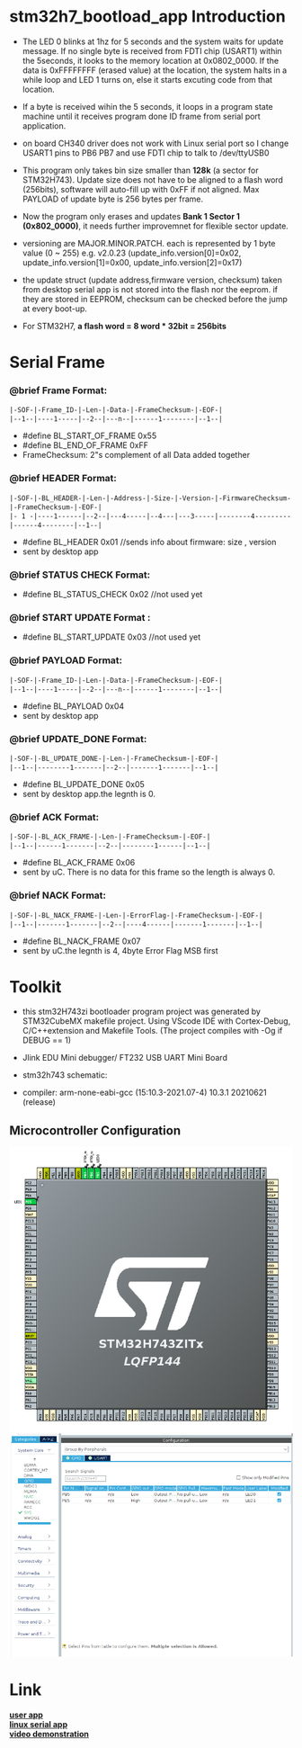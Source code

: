 # stm32h7_bootload_app Introduction

- The LED 0 blinks at 1hz for 5 seconds and the system waits for update message. If no single byte is received from FDTI chip (USART1) within the 5seconds, it looks to the memory location at 0x0802_0000. If the data is 0xFFFFFFFF (erased value) at the location, the system halts in a while loop and LED 1 turns on, else it starts excuting code from that location. 

- If a byte is received wihin the 5 seconds, it loops in a program state machine until it receives program done ID frame from serial port application. 

- on board CH340 driver does not work with Linux serial port so I change USART1 pins to PB6 PB7 and use FDTI chip to talk to /dev/ttyUSB0

- This program only takes bin size smaller than **128k** (a sector for STM32H743). Update size does not have to be aligned to a flash word (256bits), software will auto-fill up with 0xFF if not aligned. Max PAYLOAD of update byte is 256 bytes per frame.

- Now the program only erases and updates **Bank 1 Sector 1 (0x802_0000)**, it needs further improvemnet for flexible sector update. 

- versioning are MAJOR.MINOR.PATCH. each is represented by 1 byte value (0 ~ 255)
 e.g. v2.0.23 (update_info.version[0]=0x02, update_info.version[1]=0x00, update_info.version[2]=0x17)

- the update struct (update address,firmware version, checksum) taken from desktop serial app is not stored into the flash nor the eeprom. if they are stored in EEPROM, checksum can be checked before the jump at every boot-up.

- For STM32H7, **a flash word = 8 word * 32bit =  256bits**

# Serial Frame

### @brief Frame Format:

    |-SOF-|-Frame_ID-|-Len-|-Data-|-FrameChecksum-|-EOF-|
    |--1--|----1-----|--2--|---n--|------1--------|--1--|

- #define BL_START_OF_FRAME  0x55 
- #define BL_END_OF_FRAME    0xFF  
- FrameChecksum: 2"s complement of all Data added together 

### @brief HEADER Format:

    |-SOF-|-BL_HEADER-|-Len-|-Address-|-Size-|-Version-|-FirmwareChecksum-|-FrameChecksum-|-EOF-|
    |- 1 -|----1------|--2--|---4-----|--4---|---3-----|--------4---------|------4--------|--1--|

- #define BL_HEADER       0x01 //sends info about firmware: size , version 
- sent by desktop app


### @brief STATUS CHECK Format:
- #define BL_STATUS_CHECK 0x02 //not used yet

### @brief START UPDATE Format :
- #define BL_START_UPDATE 0x03 //not used yet

### @brief PAYLOAD Format:

    |-SOF-|-Frame_ID-|-Len-|-Data-|-FrameChecksum-|-EOF-|
    |--1--|----1-----|--2--|---n--|------1--------|--1--|

- #define BL_PAYLOAD      0x04
- sent by desktop app

### @brief UPDATE_DONE Format:

    |-SOF-|-BL_UPDATE_DONE-|-Len-|-FrameChecksum-|-EOF-|
    |--1--|--------1-------|--2--|-------1-------|--1--|

- #define BL_UPDATE_DONE  0x05
- sent by desktop app.the legnth is 0.

### @brief ACK Format:

    |-SOF-|-BL_ACK_FRAME-|-Len-|-FrameChecksum-|-EOF-|
    |--1--|------1-------|--2--|--------1------|--1--|

- #define BL_ACK_FRAME    0x06
- sent by uC. There is no data for this frame so the length is always 0.


### @brief NACK Format:

    |-SOF-|-BL_NACK_FRAME-|-Len-|-ErrorFlag-|-FrameChecksum-|-EOF-|
    |--1--|-------1-------|--2--|----4------|-------1-------|--1--|

- #define BL_NACK_FRAME   0x07
- sent by uC.the legnth is 4, 4byte Error Flag MSB first


# Toolkit

- this stm32H743zi bootloader program project was generated by STM32CubeMX makefile project. Using VScode IDE with Cortex-Debug, C/C++extension and Makefile Tools. (The project compiles with -Og if DEBUG == 1)

- Jlink EDU Mini debugger/ FT232 USB UART Mini Board

- stm32h743 schematic:

- compiler: arm-none-eabi-gcc (15:10.3-2021.07-4) 10.3.1 20210621 (release)

## Microcontroller Configuration

![link](image/Screenshot%20from%202022-11-13%2017-32-38.png)
![link](image/Screenshot%20from%202022-11-13%2017-33-18.png)

# Link

[**user app**](https://github.com/JOSEPH129009/user-app) \
[**linux serial app**](https://github.com/JOSEPH129009/serial-port-echo-programming) \
[**video demonstration**](https://www.youtube.com/watch?v=dADT_mSCsA4)